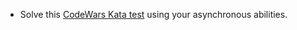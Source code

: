 * Solve this [CodeWars Kata test](https://www.codewars.com/kata/5a353a478f27f244a1000076/train/javascript) using your asynchronous abilities.